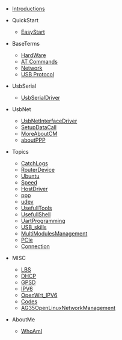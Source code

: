 - [Introductions](/)

- QuickStart

  - [EasyStart](EasyStart/EasyStart.md)

- BaseTerms

  - [HardWare](BaseTerms/HardWare.md)
  - [AT Commands](BaseTerms/AT.md)
  - [Network](BaseTerms/NetWork.md)
  - [USB Protocol](BaseTerms/UsbProtocolBase.md)

- UsbSerial

  - [UsbSerialDriver](UsbSerial/UsbSerial.md)

- UsbNet

  - [UsbNetInterfaceDriver](UsbNet/UsbNet.md)
  - [SetupDataCall](UsbNet/DialUp.md)
  - [MoreAboutCM](UsbNet/MoreAboutCM.md)
  - [aboutPPP](UsbNet/ppp.md)

  
- Topics

  - [CatchLogs](Topics/CatchLogs/Catchlog.md)
  - [RouterDevice](Topics/CPEProducts/SoftRouter.md)
  - [Ubuntu](Topics/Ubuntu/How_to_use_on_Ubuntu.md)
  - [Speed](Topics/NetworkSpeed/Android_Loopback.md)
  - [HostDriver](Topics/HostDriver/HostDriver.md)
  - [ppp](Topics/ppp/ppp.md)
  - [udev](Topics/UsefullSkills/udev.md)
  - [UsefullTools](Topics/UsefullSkills/tools.md)
  - [UsefullShell](Topics/UsefullSkills/UsefullShell.md)
  - [UartProgramming](Topics/UsefullSkills/AT_ttySerial.md)
  - [USB_skills](Topics/UsefullSkills/Usb_Ops_and_Sysfs.md)
  - [MultiModulesManagement](Topics/MultiModules/MultiModulesIssue.md)
  - [PCIe](Topics/PCIe/PCIeBringup.md)
  - [Connection](Topics/NetWork/NetWorkConnection.md)

* MISC

  - [LBS](MISC/LBS.md)
  - [DHCP](MISC/DHCP.md)
  - [GPSD](MISC/gpsd.md)
  - [IPV6](MISC/IPV6.md)
  - [OpenWrt_IPV6](MISC/OpenWrt_IPv6.md)
  - [Codes](MISC/driverCodes.md)
  - [AG35OpenLinuxNetworkManagement](MISC/AG35OpenNetworkManagement.md)
  

- AboutMe

	- [WhoAmI](about.md)
